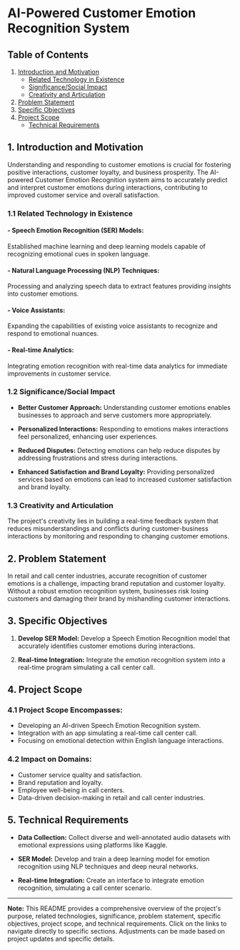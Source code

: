# AI-Powered Customer Emotion Recognition System

## Table of Contents
1. [Introduction and Motivation](#introduction-and-motivation)
   - [Related Technology in Existence](#related-technology-in-existence)
   - [Significance/Social Impact](#significancesocial-impact)
   - [Creativity and Articulation](#creativity-and-articulation)
2. [Problem Statement](#problem-statement)
3. [Specific Objectives](#specific-objectives)
4. [Project Scope](#project-scope)
   - [Technical Requirements](#technical-requirements)

## 1. Introduction and Motivation <a name="introduction-and-motivation"></a>

Understanding and responding to customer emotions is crucial for fostering positive interactions, customer loyalty, and business prosperity. The AI-powered Customer Emotion Recognition system aims to accurately predict and interpret customer emotions during interactions, contributing to improved customer service and overall satisfaction.

### 1.1 Related Technology in Existence <a name="related-technology-in-existence"></a>

#### - Speech Emotion Recognition (SER) Models:
   Established machine learning and deep learning models capable of recognizing emotional cues in spoken language.

#### - Natural Language Processing (NLP) Techniques:
   Processing and analyzing speech data to extract features providing insights into customer emotions.

#### - Voice Assistants:
   Expanding the capabilities of existing voice assistants to recognize and respond to emotional nuances.

#### - Real-time Analytics:
   Integrating emotion recognition with real-time data analytics for immediate improvements in customer service.

### 1.2 Significance/Social Impact <a name="significancesocial-impact"></a>

- **Better Customer Approach:**
  Understanding customer emotions enables businesses to approach and serve customers more appropriately.

- **Personalized Interactions:**
  Responding to emotions makes interactions feel personalized, enhancing user experiences.

- **Reduced Disputes:**
  Detecting emotions can help reduce disputes by addressing frustrations and stress during interactions.

- **Enhanced Satisfaction and Brand Loyalty:**
  Providing personalized services based on emotions can lead to increased customer satisfaction and brand loyalty.

### 1.3 Creativity and Articulation <a name="creativity-and-articulation"></a>

The project's creativity lies in building a real-time feedback system that reduces misunderstandings and conflicts during customer-business interactions by monitoring and responding to changing customer emotions.

## 2. Problem Statement <a name="problem-statement"></a>

In retail and call center industries, accurate recognition of customer emotions is a challenge, impacting brand reputation and customer loyalty. Without a robust emotion recognition system, businesses risk losing customers and damaging their brand by mishandling customer interactions.

## 3. Specific Objectives <a name="specific-objectives"></a>

1. **Develop SER Model:**
   Develop a Speech Emotion Recognition model that accurately identifies customer emotions during interactions.

2. **Real-time Integration:**
   Integrate the emotion recognition system into a real-time program simulating a call center call.

## 4. Project Scope <a name="project-scope"></a>

### 4.1 Project Scope Encompasses:

- Developing an AI-driven Speech Emotion Recognition system.
- Integration with an app simulating a real-time call center call.
- Focusing on emotional detection within English language interactions.

### 4.2 Impact on Domains:

- Customer service quality and satisfaction.
- Brand reputation and loyalty.
- Employee well-being in call centers.
- Data-driven decision-making in retail and call center industries.

## 5. Technical Requirements <a name="technical-requirements"></a>

- **Data Collection:**
  Collect diverse and well-annotated audio datasets with emotional expressions using platforms like Kaggle.

- **SER Model:**
  Develop and train a deep learning model for emotion recognition using NLP techniques and deep neural networks.

- **Real-time Integration:**
  Create an interface to integrate emotion recognition, simulating a call center scenario.

---

**Note:** This README provides a comprehensive overview of the project's purpose, related technologies, significance, problem statement, specific objectives, project scope, and technical requirements. Click on the links to navigate directly to specific sections. Adjustments can be made based on project updates and specific details.
